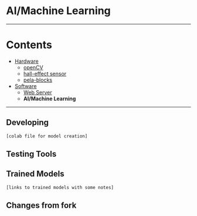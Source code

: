 # AI/Machine Learning

---
# Contents
 * [Hardware](hardware/overview)
   - [openCV](hardware/openCV)
   - [hall-effect sensor](hardware/hall-effect-sensor)
   - [pela-blocks](hardware/pela-blocks)
 * [Software](software/overview)
   - [Web Server](software/web-server)
   - **AI/Machine Learning**
---
   

## Developing
`[colab file for model creation]`

## Testing Tools

## Trained Models
`[links to trained models with some notes]`

## Changes from fork